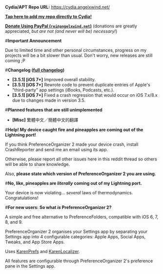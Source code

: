 **Cydia/APT Repo URL:** https://cydia.angelxwind.net/

[**Tap here to add my repo directly to Cydia!**](https://cydia.angelxwind.net/add.php)

[**Donate Using PayPal (`rei@angelxwind.net`)**](https://www.paypal.com/myaccount/transfer/send/external?recipient=rei@angelxwind.net&amount=&currencyCode=USD&payment_type=Gift) (donations are greatly appreciated, *but are not (and never will be) necessary!*)

#**Important Announcement**

Due to limited time and other personal circumstances, progress on my projects will be a bit slower than usual. Don't worry, new releases are still coming ;P

#**Changelog ([full changelog](https://cydia.angelxwind.net/?page/net.angelxwind.preferenceorganizer2-changelog))**

* **[3.5.1] [iOS 7+]** Improved overall stability.
* **[3.5.1] [iOS 7+]** Rewrote code to prevent duplicate entries of Apple's "third-party" app settings (iBooks, Podcasts, etc.).
* **[3.5.1] [iOS 7+]** Fixed a crash regression that would occur on iOS 7.x/8.x due to changes made in version 3.5.

#**Planned features that are still unimplemented**

* **[Misc]** 繁體中文／簡體中文的翻譯

#**Help! My device caught fire and pineapples are coming out of the Lightning port!**

If you think PreferenceOrganizer 2 made your device crash, install CrashReporter and send me an email using its app.

Otherwise, please report all other issues here in this reddit thread so others will be able to share knowledge.

Also, **please state which version of PreferenceOrganizer 2 you are using.**

#**No, like, pineapples are *literally* coming out of my Lightning port.**

Your device is now violating... *several* laws of thermodynamics. Congratulations!

#**For new users: So what *is* PreferenceOrganizer 2?**

A simple and free alternative to PreferenceFolders, compatible with iOS 6, 7, 8, and 9.

PreferenceOrganizer 2 organises your Settings app by separating your Settings app into 4 configurable categories: Apple Apps, Social Apps, Tweaks, and App Store Apps.

Uses [KarenPrefs](https://github.com/angelXwind/KarenPrefs) and [KarenLocalizer](https://github.com/angelXwind/KarenLocalizer).

All features are configurable through PreferenceOrganizer 2's preference pane in the Settings app.